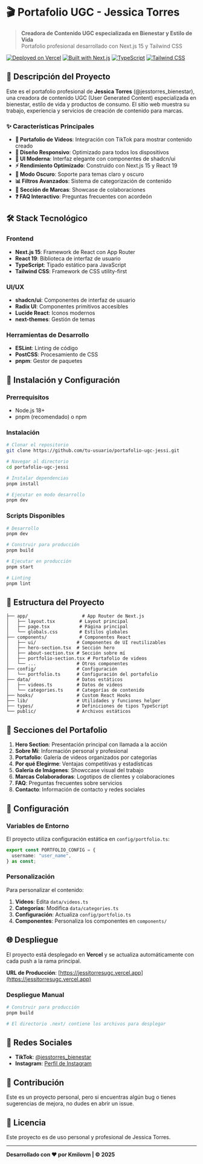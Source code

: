 # 🎬 Portafolio UGC - Jessica Torres

> **Creadora de Contenido UGC especializada en Bienestar y Estilo de Vida**  
> Portafolio profesional desarrollado con Next.js 15 y Tailwind CSS

[![Deployed on Vercel](https://img.shields.io/badge/Deployed%20on-Vercel-black?style=for-the-badge&logo=vercel)](https://vercel.com/jessicapino4-7179s-projects/v0-creadora-de-contenido-ugc)
[![Built with Next.js](https://img.shields.io/badge/Built%20with-Next.js_15-black?style=for-the-badge&logo=next.js)](https://nextjs.org/)
[![TypeScript](https://img.shields.io/badge/TypeScript-007ACC?style=for-the-badge&logo=typescript&logoColor=white)](https://www.typescriptlang.org/)
[![Tailwind CSS](https://img.shields.io/badge/Tailwind_CSS-38B2AC?style=for-the-badge&logo=tailwind-css&logoColor=white)](https://tailwindcss.com/)

## 🌟 Descripción del Proyecto

Este es el portafolio profesional de **Jessica Torres** (@jesstorres_bienestar), una creadora de contenido UGC (User Generated Content) especializada en bienestar, estilo de vida y productos de consumo. El sitio web muestra su trabajo, experiencia y servicios de creación de contenido para marcas.

### ✨ Características Principales

- **🎥 Portafolio de Videos**: Integración con TikTok para mostrar contenido creado
- **📱 Diseño Responsivo**: Optimizado para todos los dispositivos
- **🎨 UI Moderna**: Interfaz elegante con componentes de shadcn/ui
- **⚡ Rendimiento Optimizado**: Construido con Next.js 15 y React 19
- **🌙 Modo Oscuro**: Soporte para temas claro y oscuro
- **📊 Filtros Avanzados**: Sistema de categorización de contenido
- **🏢 Sección de Marcas**: Showcase de colaboraciones
- **❓ FAQ Interactivo**: Preguntas frecuentes con acordeón

## 🛠️ Stack Tecnológico

### Frontend
- **Next.js 15**: Framework de React con App Router
- **React 19**: Biblioteca de interfaz de usuario
- **TypeScript**: Tipado estático para JavaScript
- **Tailwind CSS**: Framework de CSS utility-first

### UI/UX
- **shadcn/ui**: Componentes de interfaz de usuario
- **Radix UI**: Componentes primitivos accesibles
- **Lucide React**: Iconos modernos
- **next-themes**: Gestión de temas

### Herramientas de Desarrollo
- **ESLint**: Linting de código
- **PostCSS**: Procesamiento de CSS
- **pnpm**: Gestor de paquetes

## 🚀 Instalación y Configuración

### Prerrequisitos
- Node.js 18+ 
- pnpm (recomendado) o npm

### Instalación

```bash
# Clonar el repositorio
git clone https://github.com/tu-usuario/portafolio-ugc-jessi.git

# Navegar al directorio
cd portafolio-ugc-jessi

# Instalar dependencias
pnpm install

# Ejecutar en modo desarrollo
pnpm dev
```

### Scripts Disponibles

```bash
# Desarrollo
pnpm dev

# Construir para producción
pnpm build

# Ejecutar en producción
pnpm start

# Linting
pnpm lint
```

## 📁 Estructura del Proyecto

```
├── app/                    # App Router de Next.js
│   ├── layout.tsx         # Layout principal
│   ├── page.tsx           # Página principal
│   └── globals.css        # Estilos globales
├── components/            # Componentes React
│   ├── ui/               # Componentes de UI reutilizables
│   ├── hero-section.tsx  # Sección hero
│   ├── about-section.tsx # Sección sobre mí
│   ├── portfolio-section.tsx # Portafolio de videos
│   └── ...               # Otros componentes
├── config/               # Configuración
│   └── portfolio.ts      # Configuración del portafolio
├── data/                 # Datos estáticos
│   ├── videos.ts         # Datos de videos
│   └── categories.ts     # Categorías de contenido
├── hooks/                # Custom React Hooks
├── lib/                  # Utilidades y funciones helper
├── types/                # Definiciones de tipos TypeScript
└── public/               # Archivos estáticos
```

## 🎨 Secciones del Portafolio

1. **Hero Section**: Presentación principal con llamada a la acción
2. **Sobre Mí**: Información personal y profesional
3. **Portafolio**: Galería de videos organizados por categorías
4. **Por qué Elegirme**: Ventajas competitivas y estadísticas
5. **Galería de Imágenes**: Showccase visual del trabajo
6. **Marcas Colaboradoras**: Logotipos de clientes y colaboraciones
7. **FAQ**: Preguntas frecuentes sobre servicios
8. **Contacto**: Información de contacto y redes sociales

## 🔧 Configuración

### Variables de Entorno

El proyecto utiliza configuración estática en `config/portfolio.ts`:

```typescript
export const PORTFOLIO_CONFIG = {
  username: "user_name",
} as const;
```

### Personalización

Para personalizar el contenido:

1. **Videos**: Edita `data/videos.ts`
2. **Categorías**: Modifica `data/categories.ts`
3. **Configuración**: Actualiza `config/portfolio.ts`
4. **Componentes**: Personaliza los componentes en `components/`

## 🌐 Despliegue

El proyecto está desplegado en **Vercel** y se actualiza automáticamente con cada push a la rama principal.

**URL de Producción**: [https://jessitorresugc.vercel.app](https://jessitorresugc.vercel.app)

### Despliegue Manual

```bash
# Construir para producción
pnpm build

# El directorio .next/ contiene los archivos para desplegar
```

## 📱 Redes Sociales

- **TikTok**: [@jesstorres_bienestar](https://www.tiktok.com/@jesstorres_bienestar)
- **Instagram**: [Perfil de Instagram](https://www.instagram.com/jessitorres.ugc/)

## 🤝 Contribución

Este es un proyecto personal, pero si encuentras algún bug o tienes sugerencias de mejora, no dudes en abrir un issue.

## 📄 Licencia

Este proyecto es de uso personal y profesional de Jessica Torres.

---

**Desarrollado con ❤️ por Kmilovm | © 2025**